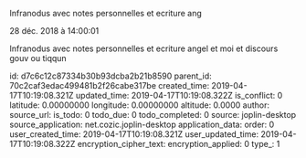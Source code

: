 Infranodus
avec
notes
personnelles
et
ecriture
ang

28 déc. 2018 à 14:00:01

Infranodus avec notes personnelles et ecriture angel et moi et discours
gouv ou tiqqun


id: d7c6c12c87334b30b93dcba2b21b8590
parent_id: 70c2caf3edac499481b2f26cabe317be
created_time: 2019-04-17T10:19:08.321Z
updated_time: 2019-04-17T10:19:08.322Z
is_conflict: 0
latitude: 0.00000000
longitude: 0.00000000
altitude: 0.0000
author: 
source_url: 
is_todo: 0
todo_due: 0
todo_completed: 0
source: joplin-desktop
source_application: net.cozic.joplin-desktop
application_data: 
order: 0
user_created_time: 2019-04-17T10:19:08.321Z
user_updated_time: 2019-04-17T10:19:08.322Z
encryption_cipher_text: 
encryption_applied: 0
type_: 1